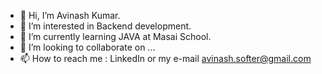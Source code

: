 - 👋 Hi, I’m Avinash Kumar.
- 👀 I’m interested in Backend development.
- 🌱 I’m currently learning JAVA at Masai School.
- 💞️ I’m looking to collaborate on ...
- 📫 How to reach me : LinkedIn or my e-mail avinash.softer@gmail.com

<!---
avinash-here/avinash-here is a ✨ special ✨ repository because its `README.md` (this file) appears on your GitHub profile.
You can click the Preview link to take a look at your changes.
--->
